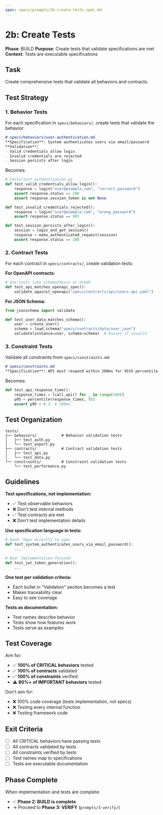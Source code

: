 ```yaml
---
spec: specs/prompts/2b-create-tests.spec.md
---
```


# 2b: Create Tests

**Phase**: BUILD
**Purpose**: Create tests that validate specifications are met
**Context**: Tests are executable specifications

## Task

Create comprehensive tests that validate all behaviors and contracts.

## Test Strategy

### 1. Behavior Tests

For each specification in `specs/behaviors/`, create tests that validate the behavior:

```markdown
# specs/behaviors/user-authentication.md
**Specification**: System authenticates users via email/password
**Validation**:
- Valid credentials allow login
- Invalid credentials are rejected
- Session persists after login
```

Becomes:

```python
# tests/test_authentication.py
def test_valid_credentials_allow_login():
    response = login("user@example.com", "correct_password")
    assert response.status == 200
    assert response.session_token is not None

def test_invalid_credentials_rejected():
    response = login("user@example.com", "wrong_password")
    assert response.status == 401

def test_session_persists_after_login():
    session = login_and_get_session()
    response = make_authenticated_request(session)
    assert response.status == 200
```

### 2. Contract Tests

For each contract in `specs/contracts/`, create validation tests:

**For OpenAPI contracts:**
```python
# Use tools like schemathesis or dredd
def test_api_matches_openapi_spec():
    validate_against_openapi("specs/contracts/api/users-api.yaml")
```

**For JSON Schema:**
```python
from jsonschema import validate

def test_user_data_matches_schema():
    user = create_user()
    schema = load_schema("specs/contracts/data/user.json")
    validate(instance=user, schema=schema)  # Raises if invalid
```

### 3. Constraint Tests

Validate all constraints from `specs/constraints.md`:

```markdown
# specs/constraints.md
**Specification**: API must respond within 200ms for 95th percentile
```

Becomes:

```python
def test_api_response_time():
    response_times = [call_api() for _ in range(100)]
    p95 = percentile(response_times, 95)
    assert p95 < 0.2  # 200ms
```

## Test Organization

```
tests/
├── behaviors/           # Behavior validation tests
│   ├── test_auth.py
│   └── test_export.py
├── contracts/           # Contract validation tests
│   ├── test_api.py
│   └── test_data.py
└── constraints/         # Constraint validation tests
    └── test_performance.py
```

## Guidelines

**Test specifications, not implementation:**
- ✅ Test observable behaviors
- ❌ Don't test internal methods
- ✅ Test contracts are met
- ❌ Don't test implementation details

**Use specification language in tests:**
```python
# Good: Maps directly to spec
def test_system_authenticates_users_via_email_password():
    ...

# Bad: Implementation-focused
def test_jwt_token_generation():
    ...
```

**One test per validation criteria:**
- Each bullet in "Validation" section becomes a test
- Makes traceability clear
- Easy to see coverage

**Tests as documentation:**
- Test names describe behavior
- Tests show how features work
- Tests serve as examples

## Test Coverage

Aim for:
- ✅ **100% of CRITICAL behaviors** tested
- ✅ **100% of contracts** validated
- ✅ **100% of constraints** verified
- ⚠️ **80%+ of IMPORTANT behaviors** tested

Don't aim for:
- ❌ 100% code coverage (tests implementation, not specs)
- ❌ Testing every internal function
- ❌ Testing framework code

## Exit Criteria

- [ ] All CRITICAL behaviors have passing tests
- [ ] All contracts validated by tests
- [ ] All constraints verified by tests
- [ ] Test names map to specifications
- [ ] Tests are executable documentation

## Phase Complete

When implementation and tests are complete:
- ✅ **Phase 2: BUILD is complete**
- → Proceed to **Phase 3: VERIFY** (`prompts/3-verify/`)
